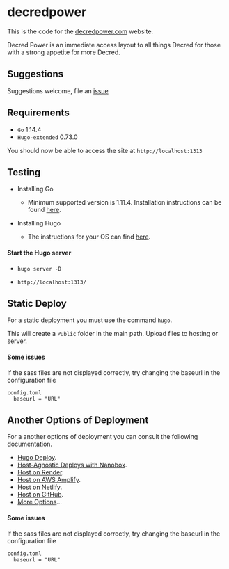 # decredpower

This is the code for the [decredpower.com](https://decredpower.com/) website.

Decred Power is an immediate access layout to all things Decred for those with a strong appetite for more Decred.

## Suggestions

Suggestions welcome, file an [issue](https://github.com/planetdecred/decredpower/issues/new)


## Requirements

* `Go` 1.14.4
* `Hugo-extended` 0.73.0

You should now be able to access the site at `http://localhost:1313`

## Testing

* Installing Go
  * Minimum supported version is 1.11.4. Installation instructions can be found [here](https://golang.org/doc/install).
  
* Installing Hugo
  * The instructions for your OS can find [here](https://gohugo.io/getting-started/installing/).
  
####  Start the Hugo server 

* ` hugo server -D `

* ` http://localhost:1313/ `

## Static Deploy

For a static deployment you must use the command ` hugo `.

This will create a `Public` folder in the main path.
Upload files to hosting or server.

#### Some issues
If the sass files are not displayed correctly, try changing the baseurl in the configuration file
~~~
config.toml 
  baseurl = "URL"
~~~ 
## Another Options of Deployment

For a another options of deployment you can consult the following documentation.

- [Hugo Deploy](https://gohugo.io/hosting-and-deployment/hugo-deploy/).
- [Host-Agnostic Deploys with Nanobox](https://gohugo.io/hosting-and-deployment/deployment-with-nanobox/).
- [Host on Render](https://gohugo.io/hosting-and-deployment/hosting-on-render/).
- [Host on AWS Amplify](https://gohugo.io/hosting-and-deployment/hosting-on-aws-amplify/).
- [Host on Netlify](https://gohugo.io/hosting-and-deployment/hosting-on-netlify/).
- [Host on GitHub](https://gohugo.io/hosting-and-deployment/hosting-on-github/).
- [More Options](https://gohugo.io/hosting-and-deployment/)...

#### Some issues
If the sass files are not displayed correctly, try changing the baseurl in the configuration file
~~~
config.toml 
  baseurl = "URL"
~~~ 
